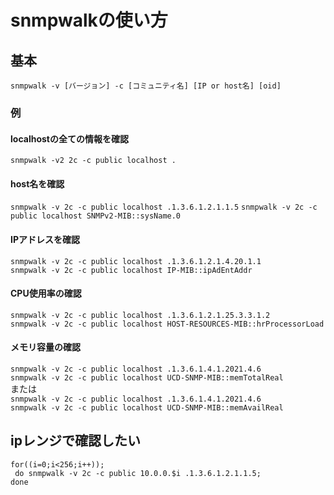 
# snmpwalkの使い方  

## 基本  

`snmpwalk -v [バージョン] -c [コミュニティ名] [IP or host名] [oid]`  

### 例  
#### localhostの全ての情報を確認  
`snmpwalk -v2 2c -c public localhost .`  

#### host名を確認  
`snmpwalk -v 2c -c public localhost .1.3.6.1.2.1.1.5` 
`snmpwalk -v 2c -c public localhost SNMPv2-MIB::sysName.0` 

#### IPアドレスを確認  
`snmpwalk -v 2c -c public localhost .1.3.6.1.2.1.4.20.1.1`  
`snmpwalk -v 2c -c public localhost IP-MIB::ipAdEntAddr`  

#### CPU使用率の確認  
`snmpwalk -v 2c -c public localhost .1.3.6.1.2.1.25.3.3.1.2`  
`snmpwalk -v 2c -c public localhost HOST-RESOURCES-MIB::hrProcessorLoad`  

#### メモリ容量の確認  
`snmpwalk -v 2c -c public localhost .1.3.6.1.4.1.2021.4.6`  
`snmpwalk -v 2c -c public localhost UCD-SNMP-MIB::memTotalReal`  
または  
`snmpwalk -v 2c -c public localhost .1.3.6.1.4.1.2021.4.6`  
`snmpwalk -v 2c -c public localhost UCD-SNMP-MIB::memAvailReal`  


## ipレンジで確認したい  
```
for((i=0;i<256;i++));
 do snmpwalk -v 2c -c public 10.0.0.$i .1.3.6.1.2.1.1.5;
done
```
